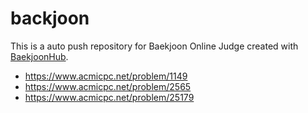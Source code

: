 # backjoon
This is a auto push repository for Baekjoon Online Judge created with [BaekjoonHub](https://github.com/BaekjoonHub/BaekjoonHub).

- https://www.acmicpc.net/problem/1149
- https://www.acmicpc.net/problem/2565
- https://www.acmicpc.net/problem/25179
